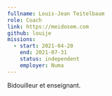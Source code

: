 ```yaml
---
fullname: Louis-Jean Teitelbaum
role: Coach
link: https://meidosem.com
github: louije
missions:
  - start: 2021-04-20
    end: 2021-07-31
    status: independent
    employer: Numa
---
```


Bidouilleur et enseignant.
